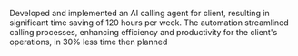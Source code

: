 Developed and implemented an AI calling agent for client, resulting in significant time saving of 120 hours per week. The automation streamlined calling processes, enhancing efficiency and productivity for the client's operations, in 30% less time then planned
